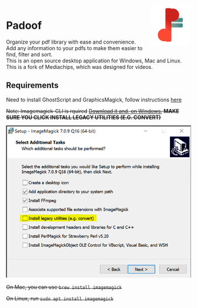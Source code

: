 
<img align="right" width="110" height="110" src="./public/icons/icon.png">

# Padoof
Organize your pdf library with ease and convenience.  <br>
Add any information to your pdfs to make them easier to find, filter and sort.  <br>
This is an open source desktop application for Windows, Mac and Linux. <br>
This is a fork of Mediachips, which was designed for videos.


## Requirements

Need to install GhostScript and GraphicsMagick, follow instructions [here](https://github.com/yakovmeister/pdf2image/blob/HEAD/docs/gm-installation.md)


~~Note: Imagemagick-CLI is rquired~~
  ~~[Download it and, on Windows](https://imagemagick.org/script/download.php#windows), **MAKE SURE YOU CLICK INSTALL LEGACY UTILITIES (E.G. CONVERT)**~~

  ~~![Imagemagick installer](image.png)~~

~~On Mac, you can use `brew install imagemagick`~~

~~On Linux, run `sudo apt install imagemagick`~~

